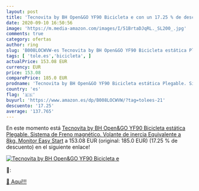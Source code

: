 ```yaml
---
layout: post
title: 'Tecnovita by BH Open&GO YF90 Bicicleta e con un 17.25 % de descuento'
date: 2020-09-10 16:50:56
image: 'https://m.media-amazon.com/images/I/51BrtaDJqRL._SL200_.jpg'
comments: true
category: ofertas
author: ring
slug: 'B008LOCWVW-es Tecnovita by BH Open&GO YF90 Bicicleta estática Plegable....'
tags: [ 'tole.es','bicicleta', ]
actualPrice: 153.08 EUR
currency: EUR
price: 153.08
comparePrice: 185.0 EUR
prodname: 'Tecnovita by BH Open&GO YF90 Bicicleta estática Plegable. Sistema de Freno magnético. Volante de inercia Equivalente a 8kg. Monitor Easy Start'
country: 'es'
flag: '🇪🇸'
buyurl: 'https://www.amazon.es/dp/B008LOCWVW/?tag=tolees-21'
descuento: '17.25'
average: '137.765'
---
```


En este momento está [Tecnovita by BH Open&GO YF90 Bicicleta estática Plegable. Sistema de Freno magnético. Volante de inercia Equivalente a 8kg. Monitor Easy Start](https://www.amazon.es/dp/B008LOCWVW/?tag=tolees-21) a 153.08 EUR (original: 185.0 EUR) (17.25 %  de descuento) en el siguiente enlace!

[![Tecnovita by BH Open&GO YF90 Bicicleta e](https://m.media-amazon.com/images/I/51BrtaDJqRL._SL200_.jpg)](https://www.amazon.es/dp/B008LOCWVW/?tag=tolees-21)

🔎:


[🛒 Aquí!!!](https://www.amazon.es/dp/B008LOCWVW/?tag=tolees-21)
